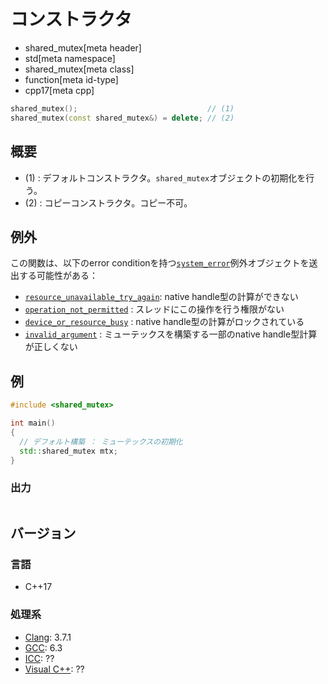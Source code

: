 # コンストラクタ
* shared_mutex[meta header]
* std[meta namespace]
* shared_mutex[meta class]
* function[meta id-type]
* cpp17[meta cpp]

```cpp
shared_mutex();                             // (1)
shared_mutex(const shared_mutex&) = delete; // (2)
```

## 概要
- (1) : デフォルトコンストラクタ。`shared_mutex`オブジェクトの初期化を行う。
- (2) : コピーコンストラクタ。コピー不可。


## 例外
この関数は、以下のerror conditionを持つ[`system_error`](/reference/system_error/system_error.md)例外オブジェクトを送出する可能性がある：

- [`resource_unavailable_try_again`](/reference/system_error/errc.md): native handle型の計算ができない
- [`operation_not_permitted`](/reference/system_error/errc.md) : スレッドにこの操作を行う権限がない
- [`device_or_resource_busy`](/reference/system_error/errc.md) : native handle型の計算がロックされている
- [`invalid_argument`](/reference/system_error/errc.md) : ミューテックスを構築する一部のnative handle型計算が正しくない


## 例
```cpp example
#include <shared_mutex>

int main()
{
  // デフォルト構築 ： ミューテックスの初期化
  std::shared_mutex mtx;
}
```

### 出力
```
```

## バージョン
### 言語
- C++17

### 処理系
- [Clang](/implementation.md#clang): 3.7.1
- [GCC](/implementation.md#gcc): 6.3
- [ICC](/implementation.md#icc): ??
- [Visual C++](/implementation.md#visual_cpp): ??
